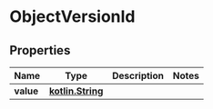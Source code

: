 # ObjectVersionId

## Properties
Name | Type | Description | Notes
------------ | ------------- | ------------- | -------------
**value** | [**kotlin.String**](.md) |  | 
